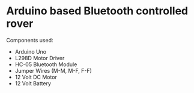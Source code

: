 # Arduino based Bluetooth controlled rover
Components used:
- Arduino Uno
- L298D Motor Driver
- HC-05 Bluetooth Module
- Jumper Wires (M-M, M-F, F-F)
- 12 Volt DC Motor
- 12 Volt Battery
